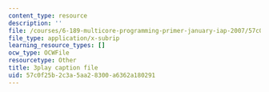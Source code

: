 ```yaml
---
content_type: resource
description: ''
file: /courses/6-189-multicore-programming-primer-january-iap-2007/57c0f25b2c3a5aa28300a6362a180291_Nd2SBfrsaw4.vtt
file_type: application/x-subrip
learning_resource_types: []
ocw_type: OCWFile
resourcetype: Other
title: 3play caption file
uid: 57c0f25b-2c3a-5aa2-8300-a6362a180291
---
```

